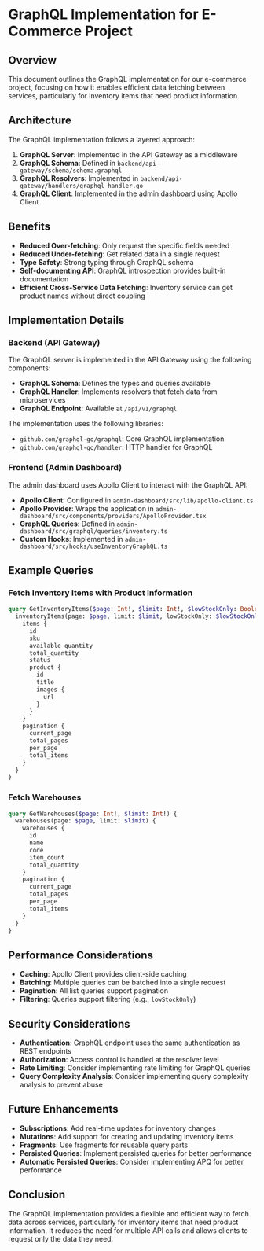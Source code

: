 # GraphQL Implementation for E-Commerce Project

## Overview

This document outlines the GraphQL implementation for our e-commerce project, focusing on how it enables efficient data fetching between services, particularly for inventory items that need product information.

## Architecture

The GraphQL implementation follows a layered approach:

1. **GraphQL Server**: Implemented in the API Gateway as a middleware
2. **GraphQL Schema**: Defined in `backend/api-gateway/schema/schema.graphql`
3. **GraphQL Resolvers**: Implemented in `backend/api-gateway/handlers/graphql_handler.go`
4. **GraphQL Client**: Implemented in the admin dashboard using Apollo Client

## Benefits

- **Reduced Over-fetching**: Only request the specific fields needed
- **Reduced Under-fetching**: Get related data in a single request
- **Type Safety**: Strong typing through GraphQL schema
- **Self-documenting API**: GraphQL introspection provides built-in documentation
- **Efficient Cross-Service Data Fetching**: Inventory service can get product names without direct coupling

## Implementation Details

### Backend (API Gateway)

The GraphQL server is implemented in the API Gateway using the following components:

- **GraphQL Schema**: Defines the types and queries available
- **GraphQL Handler**: Implements resolvers that fetch data from microservices
- **GraphQL Endpoint**: Available at `/api/v1/graphql`

The implementation uses the following libraries:
- `github.com/graphql-go/graphql`: Core GraphQL implementation
- `github.com/graphql-go/handler`: HTTP handler for GraphQL

### Frontend (Admin Dashboard)

The admin dashboard uses Apollo Client to interact with the GraphQL API:

- **Apollo Client**: Configured in `admin-dashboard/src/lib/apollo-client.ts`
- **Apollo Provider**: Wraps the application in `admin-dashboard/src/components/providers/ApolloProvider.tsx`
- **GraphQL Queries**: Defined in `admin-dashboard/src/graphql/queries/inventory.ts`
- **Custom Hooks**: Implemented in `admin-dashboard/src/hooks/useInventoryGraphQL.ts`

## Example Queries

### Fetch Inventory Items with Product Information

```graphql
query GetInventoryItems($page: Int!, $limit: Int!, $lowStockOnly: Boolean) {
  inventoryItems(page: $page, limit: $limit, lowStockOnly: $lowStockOnly) {
    items {
      id
      sku
      available_quantity
      total_quantity
      status
      product {
        id
        title
        images {
          url
        }
      }
    }
    pagination {
      current_page
      total_pages
      per_page
      total_items
    }
  }
}
```

### Fetch Warehouses

```graphql
query GetWarehouses($page: Int!, $limit: Int!) {
  warehouses(page: $page, limit: $limit) {
    warehouses {
      id
      name
      code
      item_count
      total_quantity
    }
    pagination {
      current_page
      total_pages
      per_page
      total_items
    }
  }
}
```

## Performance Considerations

- **Caching**: Apollo Client provides client-side caching
- **Batching**: Multiple queries can be batched into a single request
- **Pagination**: All list queries support pagination
- **Filtering**: Queries support filtering (e.g., `lowStockOnly`)

## Security Considerations

- **Authentication**: GraphQL endpoint uses the same authentication as REST endpoints
- **Authorization**: Access control is handled at the resolver level
- **Rate Limiting**: Consider implementing rate limiting for GraphQL queries
- **Query Complexity Analysis**: Consider implementing query complexity analysis to prevent abuse

## Future Enhancements

- **Subscriptions**: Add real-time updates for inventory changes
- **Mutations**: Add support for creating and updating inventory items
- **Fragments**: Use fragments for reusable query parts
- **Persisted Queries**: Implement persisted queries for better performance
- **Automatic Persisted Queries**: Consider implementing APQ for better performance

## Conclusion

The GraphQL implementation provides a flexible and efficient way to fetch data across services, particularly for inventory items that need product information. It reduces the need for multiple API calls and allows clients to request only the data they need.
